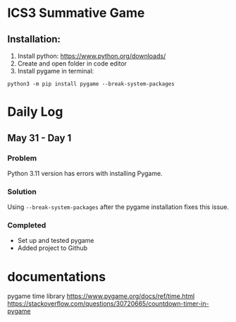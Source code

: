 # ICS3 Summative Game

## Installation:
1. Install python: https://www.python.org/downloads/
2. Create and open folder in code editor
3. Install pygame in terminal:
```console
python3 -m pip install pygame --break-system-packages
```


# Daily Log

## May 31 - Day 1

### Problem
Python 3.11 version has errors with installing Pygame. 

### Solution
Using `--break-system-packages` after the pygame installation fixes this issue.

### Completed
- Set up and tested pygame
- Added project to Github


# documentations
pygame time library
https://www.pygame.org/docs/ref/time.html
https://stackoverflow.com/questions/30720665/countdown-timer-in-pygame